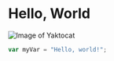 # Hello, World #
![Image of Yaktocat](https://octodex.github.com/images/yaktocat.png)
``` javascript
var myVar = "Hello, world!";
```
